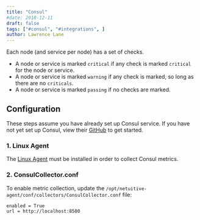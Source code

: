 ```yaml
---
title: "Consul"
#date: 2018-12-11
draft: false
tags: ["#consul", "#integrations", ]
author: Lawrence Lane
---
```


Each node (and service per node) has a set of checks.

- A node or service is marked `critical` if any check is marked `critical` for the node or service.
- A node or service is marked  `warning` if any check is marked, so long as there are no `criticals`.
- A node or service is marked `passing` if no checks are marked.

## Configuration
These steps assume you have already set up Consul service. If you have not yet set up Consul, view their [GitHub](https://github.com/hashicorp/consul) to get started.

### 1. Linux Agent
The [Linux Agent][1] must be installed in order to collect Consul metrics.

### 2. ConsulCollector.conf
To enable metric collection, update the `/opt/netuitive-agent/conf/collectors/ConsulCollector.conf` file:
```
enabled = True
url = http://localhost:8500
```


[1]: /integrations/agents/linux-agent
